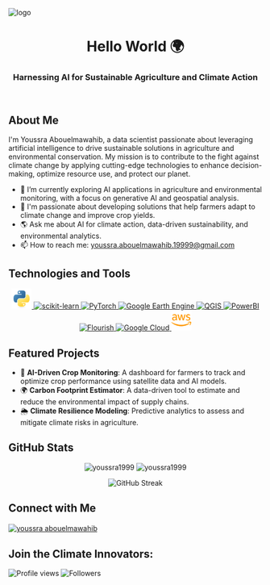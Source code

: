 ![logo](Github%20Banner%20Youssra.png) 

<h1 align="center">Hello World 🌍</h1>
<h3 align="center">Harnessing AI for Sustainable Agriculture and Climate Action</h3>

<p align="left"> 
  <a href="https://twitter.com/" target="blank"><img src="https://img.shields.io/twitter/follow/?logo=twitter&style=for-the-badge" alt="" /></a> 
</p>

## About Me
I'm Youssra Abouelmawahib, a data scientist passionate about leveraging artificial intelligence to drive sustainable solutions in agriculture and environmental conservation. My mission is to contribute to the fight against climate change by applying cutting-edge technologies to enhance decision-making, optimize resource use, and protect our planet.

- 🌱 I’m currently exploring AI applications in agriculture and environmental monitoring, with a focus on generative AI and geospatial analysis.
- 🌾 I'm passionate about developing solutions that help farmers adapt to climate change and improve crop yields.
- 🌎 Ask me about AI for climate action, data-driven sustainability, and environmental analytics.
- 📫 How to reach me: [youssra.abouelmawahib.19999@gmail.com](mailto:youssra.abouelmawahib.19999@gmail.com)

## Technologies and Tools
<p align="center">
  <!-- Programming Languages -->
  <a href="https://www.python.org" target="_blank" rel="noreferrer"> <img src="https://raw.githubusercontent.com/devicons/devicon/master/icons/python/python-original.svg" alt="python" width="40" height="40"/> </a>
  <a href="https://scikit-learn.org/0.21/documentation.html" target="_blank" rel="noreferrer"> <img src="https://upload.wikimedia.org/wikipedia/commons/thumb/0/05/Scikit_learn_logo_small.svg/1280px-Scikit_learn_logo_small.svg.png" alt="scikit-learn" width="40" height="40"/> </a>
  <a href="https://pytorch.org/docs/stable/index.html" target="_blank" rel="noreferrer"> <img src="https://upload.wikimedia.org/wikipedia/commons/thumb/1/10/PyTorch_logo_icon.svg/1200px-PyTorch_logo_icon.svg.png" alt="PyTorch" width="40" height="40"/> </a>
  <!-- Geospatial and Environmental Tools -->
  <a href="https://earthengine.google.com/" target="_blank" rel="noreferrer"> <img src="https://sanborn.com/wp-content/uploads/GoogleEarthEngine-1.png" alt="Google Earth Engine" width="40" height="40"/> </a>
  <a href="https://www.qgis.org/en/site/" target="_blank" rel="noreferrer"> <img src="https://upload.wikimedia.org/wikipedia/commons/e/ee/QGIS_logo_new.png" alt="QGIS" width="40" height="40"/> </a>
  <!-- Data Visualization -->
  <a href="https://learn.microsoft.com/en-us/power-bi/" target="_blank" rel="noreferrer"> <img src="https://upload.wikimedia.org/wikipedia/commons/thumb/c/cf/New_Power_BI_Logo.svg/1200px-New_Power_BI_Logo.svg.png" alt="PowerBI" width="40" height="40"/> </a>
  <a href="https://flourish.studio/" target="_blank" rel="noreferrer"> <img src="https://flourish.studio/images/Flourish_Logo_Black_small.png" alt="Flourish" width="40" height="40"/> </a>
  <!-- Cloud Platforms -->
  <a href="https://cloud.google.com/" target="_blank" rel="noreferrer"> <img src="https://cdn.jsdelivr.net/gh/devicons/devicon/icons/googlecloud/googlecloud-original.svg" alt="Google Cloud" width="40" height="40"/> </a>
  <a href="https://aws.amazon.com/" target="_blank" rel="noreferrer"> <img src="https://github.com/devicons/devicon/blob/master/icons/amazonwebservices/amazonwebservices-plain-wordmark.svg" alt="AWS" width="40" height="40"/> </a>
</p>

## Featured Projects
- 🌾 **AI-Driven Crop Monitoring**: A dashboard for farmers to track and optimize crop performance using satellite data and AI models.
- 🌍 **Carbon Footprint Estimator**: A data-driven tool to estimate and reduce the environmental impact of supply chains.
- 🌦️ **Climate Resilience Modeling**: Predictive analytics to assess and mitigate climate risks in agriculture.

## GitHub Stats
<p align="center">
  <img src="https://github-readme-stats.vercel.app/api?username=youssra1999&show_icons=true&theme=dark" alt="youssra1999" />
  <img src="https://github-profile-summary-cards.vercel.app/api/cards/repos-per-language?username=youssra1999&layout=compact&show_icons=true&theme=merko&locale=en&count_private=true&langs_count=6" alt="youssra1999" />
</p>

<p align="center">
  <img src="https://github-readme-streak-stats.herokuapp.com/?user=youssra1999&theme=dark" alt="GitHub Streak" />
</p>

## Connect with Me 
<p align="left">
  <a href="https://linkedin.com/in/youssra-abouelmawahib" target="blank"><img align="center" src="https://raw.githubusercontent.com/rahuldkjain/github-profile-readme-generator/master/src/images/icons/Social/linked-in-alt.svg" alt="youssra abouelmawahib" height="30" width="40" /></a>
</p>

## Join the Climate Innovators:
![Profile views](https://komarev.com/ghpvc/?username=youssra1999)
![Followers](https://img.shields.io/github/followers/youssra1999?style=social)
